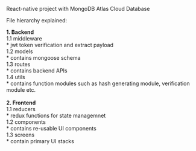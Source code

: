 React-native project with MongoDB Atlas Cloud Database

File hierarchy explained: 

**1. Backend** <br>
     <tab> 1.1 middleware <br>
          * jwt token verification and extract payload <br>
     1.2 models <br>
          * contains mongoose schema <br>
     1.3 routes <br>
          * contains backend APIs <br>
     1.4 utils <br>
          * contains function modules such as hash generating module, verification module etc.<br>
<br>
**2. Frontend** <br>
      1.1 reducers <br>
          * redux functions for state managemnet<br>
      1.2 components <br>
          * contains re-usable UI components<br>
      1.3 screens<br>
          * contain primary UI stacks<br>